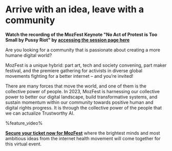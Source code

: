 <!-- This is the Plaza page when the visitor is signed out -->

# Arrive with an idea, leave with a community

**Watch the recording of the MozFest Keynote "No Act of Protest is Too Small by Pussy Riot" by [accessing the session page here](https://schedule.mozillafestival.org/session/38AZEM-1)**

Are you looking for a community that is passionate about creating a more humane digital world? 

MozFest is a unique hybrid: part art, tech and society convening, part maker festival, and the premiere gathering for activists in diverse global movements fighting for a better internet – and you’re invited!

There are many forces that move the world, and one of them is the collective power of people. In 2023, MozFest is harnessing our collective power to better our digital landscape, build transformative systems, and sustain momentum within our community towards positive human and digital rights progress. It is through the collective power of the people that we can actualize Trustworthy AI.

%feature_video%

**[Secure your ticket now for MozFest](https://www.mozillafestival.org/tickets/)** where the brightest minds and most ambitious ideas from the internet health movement will come together for this virtual event.
